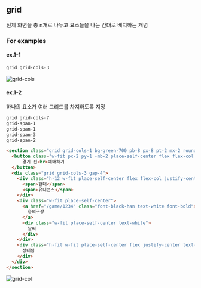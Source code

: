 ## grid
전체 화면을 총 n개로 나누고 요소들을 나눈 칸대로 배치하는 개념
### For examples
#### ex.1-1
```html
grid grid-cols-3
```
![grid-cols](/assets/grid-cols.png)

#### ex.1-2
하나의 요소가 여러 그리드를 차지하도록 지정
```html
grid grid-cols-7
grid-span-1
grid-span-1
grid-span-3
grid-span-2
```
```html
<section class="grid grid-cols-1 bg-green-700 pb-8 px-8 pt-2 mx-2 rounded-md border-4 border-black gap-4">
  <button class="w-fit px-2 py-1 -mb-2 place-self-center flex flex-col justify-center rounded-md bg-green-800 text-xs font-medium text-white ring-1 ring-gray-500/10 ring-inset">
      경기 전<br>예매하기
  </button>
  <div class="grid grid-cols-3 gap-4">
    <div class="h-12 w-fit place-self-center flex flex-col justify-center text-white text-center">
      <span>현대</span>
      <span>유니콘스</span>
    </div>
    <div class="w-fit place-self-center">
      <a href="/game/1234" class="font-black-han text-white font-bold">
        숭의구장
      </a>
      <div class="w-fit place-self-center text-white">
        날씨
      </div>
    </div>
    <div class="h-fit w-fit place-self-center flex justify-center text-white">
      상대팀
    </div>
  </div>
</section>
```
![grid-col](/assets/grid_col.png)
